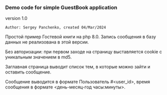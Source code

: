 ### Demo code for simple GuestBook application
version 1.0 

```
Author: Sergey Panchenko, created 04/Mar/2024
```

Простой пример Гостевой книги на php 8.0.
Запись сообщения в базу данных не реализована в этой версии.

Без авторизации: при первом заходе на страницу выставляется cookie с уникальным значением в md5.

Заглавная страница выводит список тем, в которые можно зайти и оставить сообщение.

Сообщение выводится в формате Пользователь #<user_id>, время сообщения в формате <день-месяц-год часы:минуты>.
